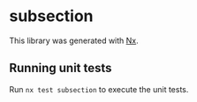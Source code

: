 # subsection

This library was generated with [Nx](https://nx.dev).

## Running unit tests

Run `nx test subsection` to execute the unit tests.
